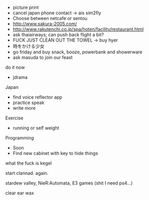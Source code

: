 - picture print
- cancel japan phone contact -> ais sim2fly
- Choose between netcafe or sentou
- http://www.sakura-2005.com/
- http://www.rakutenchi.co.jp/spa/hoten/facility/restaurant.html
- ask thaiairways; can push back flight a bit?
- FUCK JUST CLEAN OUT THE TOWEL -> buy hyer
- 時をかける少女
- go friday and buy snack, booze, powerbank and showerware
- ask masuda to join our feast

do it now
- jdrama

Japan
- find voice reflector app
- practice speak
- write more

Exercise
- running or self weight

Programming
- Soon
- Find new cabinet with key to hide things

what the fuck is kegel

start clannad. again.

stardew valley, 
NieR:Automata,
E3 games (shit I need ps4...)

clear ear wax
